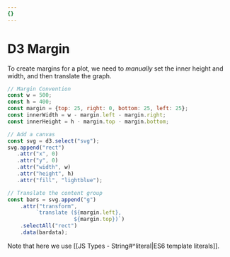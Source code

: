 ```yaml
---
{}
---
```



# D3 Margin

To create margins for a plot, we need to *manually* set the inner height and width, and then translate the graph.

```js
// Margin Convention
const w = 500;
const h = 400;
const margin = {top: 25, right: 0, bottom: 25, left: 25};
const innerWidth = w - margin.left - margin.right;
const innerHeight = h - margin.top - margin.bottom;

// Add a canvas
const svg = d3.select("svg");
svg.append("rect")
   .attr("x", 0)
   .attr("y", 0)
   .attr("width", w)
   .attr("height", h)
   .attr("fill", "lightblue");

// Translate the content group
const bars = svg.append("g")
    .attr("transform",
         `translate (${margin.left},
                     ${margin.top})`)
    .selectAll("rect")
    .data(bardata);
```

Note that here we use [[JS Types - String#^literal\|ES6 template literals]].
